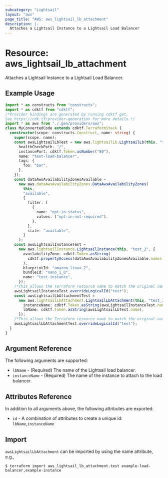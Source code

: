 ```yaml
---
subcategory: "Lightsail"
layout: "aws"
page_title: "AWS: aws_lightsail_lb_attachment"
description: |-
  Attaches a Lightsail Instance to a Lightsail Load Balancer
---
```


# Resource: aws_lightsail_lb_attachment

Attaches a Lightsail Instance to a Lightsail Load Balancer.

## Example Usage

```typescript
import * as constructs from "constructs";
import * as cdktf from "cdktf";
/*Provider bindings are generated by running cdktf get.
See https://cdk.tf/provider-generation for more details.*/
import * as aws from "./.gen/providers/aws";
class MyConvertedCode extends cdktf.TerraformStack {
  constructor(scope: constructs.Construct, name: string) {
    super(scope, name);
    const awsLightsailLbTest = new aws.lightsailLb.LightsailLb(this, "test", {
      healthCheckPath: "/",
      instancePort: cdktf.Token.asNumber("80"),
      name: "test-load-balancer",
      tags: {
        foo: "bar",
      },
    });
    const dataAwsAvailabilityZonesAvailable =
      new aws.dataAwsAvailabilityZones.DataAwsAvailabilityZones(
        this,
        "available",
        {
          filter: [
            {
              name: "opt-in-status",
              values: ["opt-in-not-required"],
            },
          ],
          state: "available",
        }
      );
    const awsLightsailInstanceTest =
      new aws.lightsailInstance.LightsailInstance(this, "test_2", {
        availabilityZone: cdktf.Token.asString(
          cdktf.propertyAccess(dataAwsAvailabilityZonesAvailable.names, ["0"])
        ),
        blueprintId: "amazon_linux_2",
        bundleId: "nano_1_0",
        name: "test-instance",
      });
    /*This allows the Terraform resource name to match the original name. You can remove the call if you don't need them to match.*/
    awsLightsailInstanceTest.overrideLogicalId("test");
    const awsLightsailLbAttachmentTest =
      new aws.lightsailLbAttachment.LightsailLbAttachment(this, "test_3", {
        instanceName: cdktf.Token.asString(awsLightsailInstanceTest.name),
        lbName: cdktf.Token.asString(awsLightsailLbTest.name),
      });
    /*This allows the Terraform resource name to match the original name. You can remove the call if you don't need them to match.*/
    awsLightsailLbAttachmentTest.overrideLogicalId("test");
  }
}

```

## Argument Reference

The following arguments are supported:

* `lbName` - (Required) The name of the Lightsail load balancer.
* `instanceName` - (Required) The name of the instance to attach to the load balancer.

## Attributes Reference

In addition to all arguments above, the following attributes are exported:

* `id` - A combination of attributes to create a unique id: `lbName`,`instanceName`

## Import

`awsLightsailLbAttachment` can be imported by using the name attribute, e.g.,

```
$ terraform import aws_lightsail_lb_attachment.test example-load-balancer,example-instance
```

<!-- cache-key: cdktf-0.17.0-pre.15 input-6a92fccd6f523de5e81948709727b7c9199e7c0a256e29c3a5915036673d9362 -->